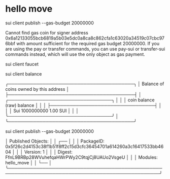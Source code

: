 # hello move

sui client publish --gas-budget 20000000

Cannot find gas coin for signer address 0x6a12133055bcb6819a5b03e5dc0a8ca8c862cfa1c63020a34519c07cbc976bbf with amount sufficient for the required gas budget 20000000. If you are using the pay or transfer commands, you can use pay-sui or transfer-sui commands instead, which will use the only object as gas payment.

sui client faucet

sui client balance

╭────────────────────────────────────────╮
│ Balance of coins owned by this address │
├────────────────────────────────────────┤
│ ╭─────────────────────────────────╮    │
│ │ coin  balance (raw)  balance    │    │
│ ├─────────────────────────────────┤    │
│ │ Sui   1000000000     1.00 SUI   │    │
│ ╰─────────────────────────────────╯    │
╰────────────────────────────────────────╯

sui client publish --gas-budget 20000000


│ Published Objects:                                                                               │
│  ┌──                                                                                             │
│  │ PackageID: 0x5f26c2d4153c38f1b51f8ff2c15d3cfc36454701a614260a3c16417533bb4604                 │
│  │ Version: 1                                                                                    │
│  │ Digest: FfnL9BRBp28WVuhefqaHWrPWy2C9tqjCj8UAUo2VsgeU                                          │
│  │ Modules: hello_move                                                                           │
│  └──                                                                                             │
╰──────────────────────────────────────────────────────────────────────────────────────────────────╯